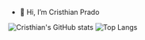 - 👋 Hi, I’m Cristhian Prado

![Cristhian's GitHub stats](https://github-readme-stats.vercel.app/api?username=cp21h&theme=tokyonight&show_icons=true)
![Top Langs](https://github-readme-stats.vercel.app/api/top-langs/?username=cp21h&theme=tokyonight&layout=compact)
